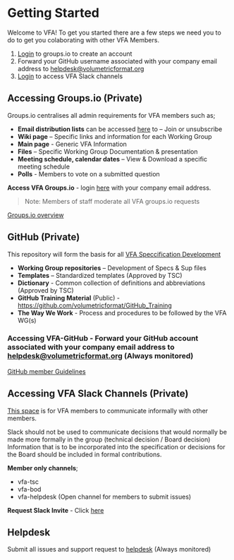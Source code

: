 # Getting Started

Welcome to VFA! 
To get you started there are a few steps we need you to do to get you colaborating with other VFA Members.

1. [Login](https://volumetric.groups.io/g/main/subgroups) to groups.io to create an account
2. Forward your GitHub username associated with your company email address to helpdesk@volumetricformat.org
3. [Login](vfa-org.slack.com) to access VFA Slack channels

## Accessing Groups.io (Private)

Groups.io centralises all admin requirements for VFA members such as; 

- **Email distribution lists** can be accessed [here](https://volumetric.groups.io/g/main/subgroups) to – Join or unsubscribe
- **Wiki page** – Specific links and information for each Working Group
- **Main page** - Generic VFA Information
- **Files** – Specific Working Group Documentation & presentation  
- **Meeting schedule, calendar dates** – View & Download a specific meeting schedule
- **Polls** - Members to vote on a submitted question

**Access VFA Groups.io** - login [here](https://volumetric.groups.io/) with your company email address. 
>Note: Members of staff moderate all VFA groups.io requests 

[Groups.io overview](groups.io.md)

## GitHub (Private)

This repository will form the basis for all [VFA Speccification Development](https://github.com/volumetricformat)

- **Working Group repositories** – Development of Specs & Sup files
- **Templates** – Standardized templates (Approved by TSC)
- **Dictionary** - Common collection of definitions and abbreviations (Approved by TSC)
- **GitHub Training Material** (Public) - https://github.com/volumetricformat/GitHub_Training   
- **The Way We Work** - Process and procedures to be followed by the VFA WG(s)

### **Accessing VFA-GitHub** - Forward your GitHub account associated with your company email address to helpdesk@volumetricformat.org (Always monitored)

[GitHub member Guidelines](https://volumetricformat.github.io/GitHub_Training/#/)


## Accessing VFA Slack Channels (Private)

[This space](vfa-org.slack.com) is for VFA members to communicate informally with other members.  

Slack should not be used to communicate decisions that would normally be made more formally in the group (technical decision / Board decision)
Information that is to be incorporated into the specification or decisions for the Board should be included in formal contributions. 

**Member only channels**;
- vfa-tsc
- vfa-bod
- vfa-helpdesk (Open channel for members to submit issues)

**Request Slack Invite** - Click [here](vfa-org.slack.com)

## Helpdesk 
Submit all issues and support request to [helpdesk](mailto:helpdesk@volumetricformat.org) (Always monitored)


